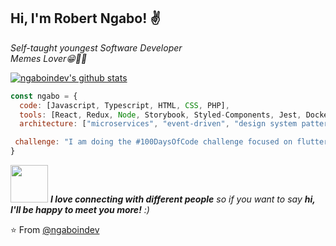 <h2> Hi, I'm Robert Ngabo! ✌</h2>

<p><em>Self-taught youngest Software Developer </br>Memes Lover😁🤷‍♂️ 
</em></p>

[![ngaboindev's github stats](https://github-readme-stats.vercel.app/api?username=ngaboindev)](https://github.com/anuraghazra/github-readme-stats)

```javascript
const ngabo = {
  code: [Javascript, Typescript, HTML, CSS, PHP],
  tools: [React, Redux, Node, Storybook, Styled-Components, Jest, Docker],
  architecture: ["microservices", "event-driven", "design system pattern","single page application"],

 challenge: "I am doing the #100DaysOfCode challenge focused on flutter"
}
```

<img src="https://media.giphy.com/media/LnQjpWaON8nhr21vNW/giphy.gif" width="60"> <em><b>I love connecting with different people</b> so if you want to say <b>hi, I'll be happy to meet you more!</b> :)</em>

⭐️ From [@ngaboindev](https://github.com/ngaboindev)
